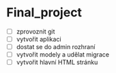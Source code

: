 # Final_project

- [ ] zprovoznit git
- [ ] vytvořit aplikaci
- [ ] dostat se do admin rozhraní
- [ ] vytvořit modely a udělat migrace
- [ ] vytvořit hlavní HTML stránku
